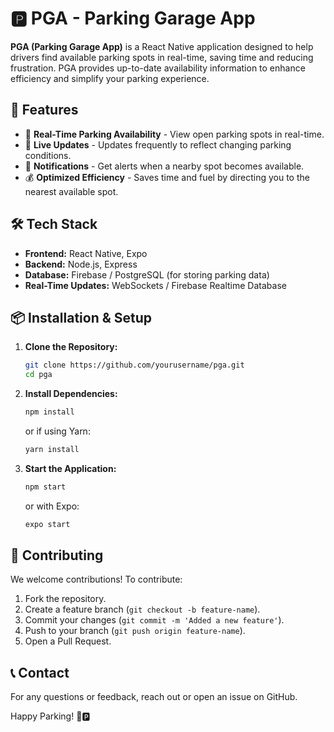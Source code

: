 # 🅿️ PGA - Parking Garage App

**PGA (Parking Garage App)** is a React Native application designed to help drivers find available parking spots in real-time, saving time and reducing frustration. PGA provides up-to-date availability information to enhance efficiency and simplify your parking experience.

## 🚀 Features

- 📍 **Real-Time Parking Availability** - View open parking spots in real-time.
- 📡 **Live Updates** - Updates frequently to reflect changing parking conditions.
- 🔔 **Notifications** - Get alerts when a nearby spot becomes available.
- 💰 **Optimized Efficiency** - Saves time and fuel by directing you to the nearest available spot.

## 🛠️ Tech Stack

- **Frontend:** React Native, Expo
- **Backend:** Node.js, Express
- **Database:** Firebase / PostgreSQL (for storing parking data)
- **Real-Time Updates:** WebSockets / Firebase Realtime Database

## 📦 Installation & Setup

1. **Clone the Repository:**
   ```sh
   git clone https://github.com/yourusername/pga.git
   cd pga
   ```

2. **Install Dependencies:**
   ```sh
   npm install
   ```
   or if using Yarn:
   ```sh
   yarn install
   ```

3. **Start the Application:**
   ```sh
   npm start
   ```
   or with Expo:
   ```sh
   expo start
   ```

## 🤝 Contributing

We welcome contributions! To contribute:
1. Fork the repository.
2. Create a feature branch (`git checkout -b feature-name`).
3. Commit your changes (`git commit -m 'Added a new feature'`).
4. Push to your branch (`git push origin feature-name`).
5. Open a Pull Request.


## 📞 Contact

For any questions or feedback, reach out or open an issue on GitHub.

Happy Parking! 🚗🅿️

